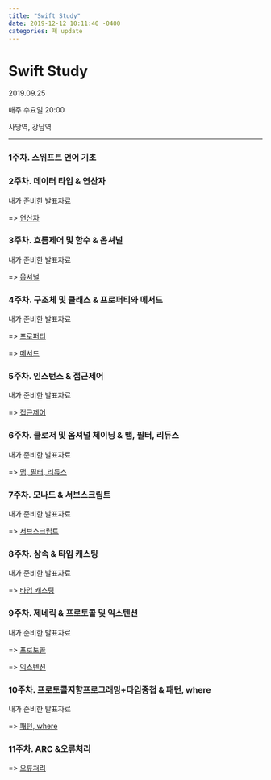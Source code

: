 ```yaml
---
title: "Swift Study"
date: 2019-12-12 10:11:40 -0400
categories: 졔 update
---
```



# Swift Study
2019.09.25

매주 수요일 20:00

사당역, 강남역

---------------

### 1주차. 스위프트 언어 기초

### 2주차. 데이터 타입 & 연산자

내가 준비한 발표자료 

  => [연산자](https://blog.naver.com/taerg89/221667401407)

### 3주차. 흐름제어 및 함수 & 옵셔널

내가 준비한 발표자료 

  => [옵셔널](https://blog.naver.com/taerg89/221680630899)

### 4주차. 구조체 및 클래스 & 프로퍼티와 메서드

내가 준비한 발표자료 

  => [프로퍼티](https://blog.naver.com/taerg89/221684402254)

  => [메서드](https://blog.naver.com/taerg89/221686176978)
  

### 5주차. 인스턴스 & 접근제어

내가 준비한 발표자료 

  => [접근제어](https://blog.naver.com/taerg89/221691174685)


### 6주차. 클로저 및 옵셔널 체이닝 & 맵, 필터, 리듀스

내가 준비한 발표자료 

  => [맵, 필터, 리듀스](https://blog.naver.com/taerg89/221699865439)
  

### 7주차. 모나드 & 서브스크립트

내가 준비한 발표자료
   
  => [서브스크립트](https://blog.naver.com/taerg89/221703051721)



### 8주차. 상속 & 타입 캐스팅 

내가 준비한 발표자료
   
  => [타입 캐스팅](https://blog.naver.com/taerg89/221711564997)



### 9주차. 제네릭 & 프로토콜 및 익스텐션 

내가 준비한 발표자료
   
  => [프로토콜](https://blog.naver.com/taerg89/221717118861)
  
  => [익스텐션](https://blog.naver.com/taerg89/221718327269)
  




### 10주차. 프로토콜지향프로그래밍+타입중첩 & 패턴, where

내가 준비한 발표자료
   
  => [패턴, where](https://blog.naver.com/taerg89/221724132490)
  
  

### 11주차. ARC &오류처리

  => [오류처리](https://blog.naver.com/taerg89/221731014261)





